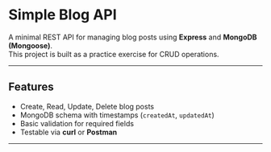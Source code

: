 # Simple Blog API

A minimal REST API for managing blog posts using **Express** and **MongoDB (Mongoose)**.  
This project is built as a practice exercise for CRUD operations.

---

## Features
- Create, Read, Update, Delete blog posts
- MongoDB schema with timestamps (`createdAt`, `updatedAt`)
- Basic validation for required fields
- Testable via **curl** or **Postman**

---
